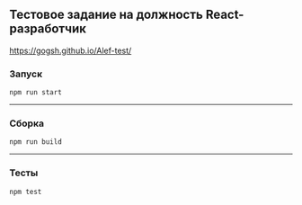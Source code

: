 ## Тестовое задание на должность React-разработчик

https://gogsh.github.io/Alef-test/

### Запуск
```
npm run start
```
--------------
### Сборка
```
npm run build
```
------------
### Тесты
```
npm test
```
